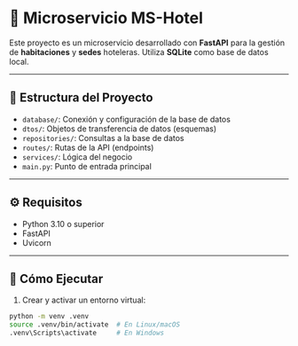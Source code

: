 # 🏨 Microservicio MS-Hotel

Este proyecto es un microservicio desarrollado con **FastAPI** para la gestión de **habitaciones** y **sedes** hoteleras. Utiliza **SQLite** como base de datos local.

---

## 📁 Estructura del Proyecto

- `database/`: Conexión y configuración de la base de datos
- `dtos/`: Objetos de transferencia de datos (esquemas)
- `repositories/`: Consultas a la base de datos
- `routes/`: Rutas de la API (endpoints)
- `services/`: Lógica del negocio
- `main.py`: Punto de entrada principal

---

## ⚙️ Requisitos

- Python 3.10 o superior
- FastAPI
- Uvicorn

---

## 🚀 Cómo Ejecutar

1. Crear y activar un entorno virtual:

```bash
python -m venv .venv
source .venv/bin/activate  # En Linux/macOS
.venv\Scripts\activate     # En Windows